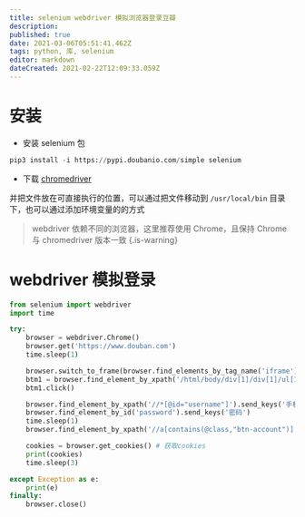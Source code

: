 ```yaml
---
title: selenium webdriver 模拟浏览器登录豆瓣
description: 
published: true
date: 2021-03-06T05:51:41.462Z
tags: python, 库, selenium
editor: markdown
dateCreated: 2021-02-22T12:09:33.059Z
---
```


# 安装

- 安装 selenium 包

```python
pip3 install -i https://pypi.doubanio.com/simple selenium
```

- 下载 [chromedriver](https://chromedriver.chromium.org/)

并把文件放在可直接执行的位置，可以通过把文件移动到 `/usr/local/bin` 目录下，也可以通过添加环境变量的的方式

> webdriver 依赖不同的浏览器，这里推荐使用 Chrome，且保持 Chrome 与 chromedriver 版本一致
{.is-warning}

# webdriver 模拟登录

```python
from selenium import webdriver
import time

try:
    browser = webdriver.Chrome()
    browser.get('https://www.douban.com')
    time.sleep(1)

    browser.switch_to_frame(browser.find_elements_by_tag_name('iframe')[0])
    btm1 = browser.find_element_by_xpath('/html/body/div[1]/div[1]/ul[1]/li[2]')
    btm1.click()

    browser.find_element_by_xpath('//*[@id="username"]').send_keys('手机号/邮箱')
    browser.find_element_by_id('password').send_keys('密码')
    time.sleep(1)
    browser.find_element_by_xpath('//a[contains(@class,"btn-account")]').click()

    cookies = browser.get_cookies() # 获取cookies
    print(cookies)
    time.sleep(3)

except Exception as e:
    print(e)
finally:    
    browser.close()
```